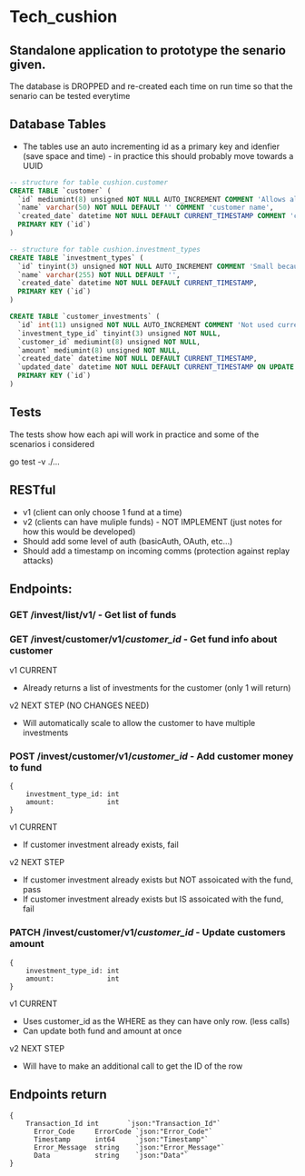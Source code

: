 # Tech_cushion

## Standalone application to prototype the senario given.
The database is DROPPED and re-created each time on run time so that the senario can be tested everytime

## Database Tables
* The tables use an auto incrementing id as a primary key and idenfier (save space and time) - in practice this should probably move towards a UUID

```SQL
-- structure for table cushion.customer
CREATE TABLE `customer` (
  `id` mediumint(8) unsigned NOT NULL AUTO_INCREMENT COMMENT 'Allows almost 17 million and natwest has 19million customers so might have to be updated (still use UUID in pratice)',
  `name` varchar(50) NOT NULL DEFAULT '' COMMENT 'customer name',
  `created_date` datetime NOT NULL DEFAULT CURRENT_TIMESTAMP COMMENT 'created timestamp',
  PRIMARY KEY (`id`)
)
```

```SQL
-- structure for table cushion.investment_types
CREATE TABLE `investment_types` (
  `id` tinyint(3) unsigned NOT NULL AUTO_INCREMENT COMMENT 'Small because there are probably not more than 255 different fund (Would still move to UUID in pratice)', 
  `name` varchar(255) NOT NULL DEFAULT '',
  `created_date` datetime NOT NULL DEFAULT CURRENT_TIMESTAMP,
  PRIMARY KEY (`id`)
)
```

```SQL
CREATE TABLE `customer_investments` (
  `id` int(11) unsigned NOT NULL AUTO_INCREMENT COMMENT 'Not used currently (v2 will become important to use to update indiviual customer funds so still move to UUID)  '
  `investment_type_id` tinyint(3) unsigned NOT NULL,
  `customer_id` mediumint(8) unsigned NOT NULL,
  `amount` mediumint(8) unsigned NOT NULL,
  `created_date` datetime NOT NULL DEFAULT CURRENT_TIMESTAMP,
  `updated_date` datetime NOT NULL DEFAULT CURRENT_TIMESTAMP ON UPDATE CURRENT_TIMESTAMP,
  PRIMARY KEY (`id`)
)
```

## Tests 
The tests show how each api will work in practice and some of the scenarios i considered

go test -v ./...

## RESTful 
* v1 (client can only choose 1 fund at a time)
* v2 (clients can have muliple funds) - NOT IMPLEMENT (just notes for how this would be developed)
* Should add some level of auth (basicAuth, OAuth, etc...)
* Should add a timestamp on incoming comms (protection against replay attacks)
  
## Endpoints:

### GET /invest/list/v1/ - Get list of funds 

### GET /invest/customer/v1/*customer_id* - Get fund info about customer
v1 CURRENT
- Already returns a list of investments for the customer (only 1 will return)

v2 NEXT STEP (NO CHANGES NEED)
- Will automatically scale to allow the customer to have multiple investments

### POST /invest/customer/v1/*customer_id* - Add customer money to fund
```golang
{ 
    investment_type_id: int
    amount:             int
}
```
v1 CURRENT
- If customer investment already exists, fail

v2 NEXT STEP
- If customer investment already exists but NOT assoicated with the fund, pass
- If customer investment already exists but IS assoicated with the fund, fail


### PATCH /invest/customer/v1/*customer_id* - Update customers amount 
```golang
{ 
    investment_type_id: int 
    amount:             int
}
```
v1 CURRENT
- Uses customer_id as the WHERE as they can have only row. (less calls)
- Can update both fund and amount at once

v2 NEXT STEP
- Will have to make an additional call to get the ID of the row

## Endpoints return 
```golang
{
	Transaction_Id int       `json:"Transaction_Id"`
	  Error_Code     ErrorCode `json:"Error_Code"`
	  Timestamp      int64     `json:"Timestamp"`
	  Error_Message  string    `json:"Error_Message"`
	  Data           string    `json:"Data"`
}
```
